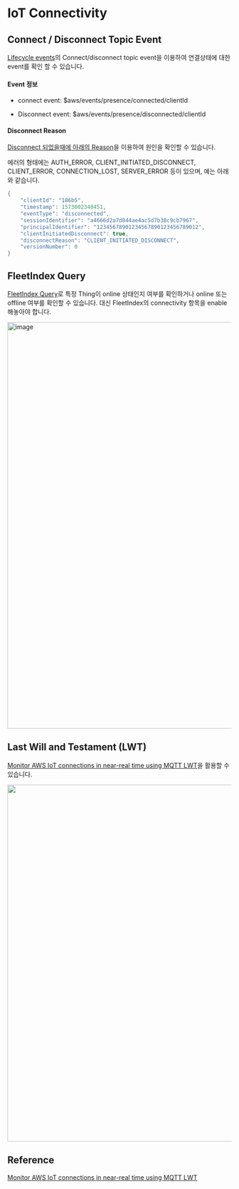 # IoT Connectivity

## Connect / Disconnect Topic Event 

[Lifecycle events](https://docs.aws.amazon.com/iot/latest/developerguide/life-cycle-events.html)의 Connect/disconnect topic event을 이용하여 연결상태에 대한 event를 확인 할 수 있습니다. 

#### Event 정보

- connect event: $aws/events/presence/connected/clientId 

- Disconnect event: $aws/events/presence/disconnected/clientId 


#### Disconnect Reason

[Disconnect 되었을때에 아래의 Reason](https://docs.aws.amazon.com/iot/latest/developerguide/life-cycle-events.html)을 이용하여 원인을 확인할 수 있습니다.

에러의 형태에는 AUTH_ERROR, CLIENT_INITIATED_DISCONNECT, CLIENT_ERROR, CONNECTION_LOST, SERVER_ERROR 등이 있으며, 예는 아래와 같습니다. 

```java
{
    "clientId": "186b5",
    "timestamp": 1573002340451,
    "eventType": "disconnected",
    "sessionIdentifier": "a4666d2a7d844ae4ac5d7b38c9cb7967",
    "principalIdentifier": "12345678901234567890123456789012",
    "clientInitiatedDisconnect": true,
    "disconnectReason": "CLIENT_INITIATED_DISCONNECT",
    "versionNumber": 0
}
```

## FleetIndex Query

[FleetIndex Query](https://docs.aws.amazon.com/iot/latest/developerguide/example-queries.html)로 특정 Thing이 online 상태인지 여부를 확인하거나 online 또는 offline 여부를 확인할 수 있습니다. 대신 FleetIndex의 connectivity 항목을 enable 해놓아야 합니다.

<img width="911" alt="image" src="https://user-images.githubusercontent.com/52392004/192209667-e6994903-9490-4746-8d3e-bd44e627f437.png">




## Last Will and Testament (LWT) 

[Monitor AWS IoT connections in near-real time using MQTT LWT](https://aws.amazon.com/ko/blogs/iot/monitor-aws-iot-connections-in-near-real-time-using-mqtt-lwt/)을 활용할 수 있습니다. 


<img src="https://user-images.githubusercontent.com/52392004/192209753-475dc7d5-b6c2-4b8e-b359-30361ff2b64e.png" width="800">


## Reference 

[Monitor AWS IoT connections in near-real time using MQTT LWT](https://aws.amazon.com/ko/blogs/iot/monitor-aws-iot-connections-in-near-real-time-using-mqtt-lwt/)



